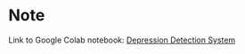 # Note

Link to Google Colab notebook: [Depression Detection System](https://colab.research.google.com/drive/1mxT8alevwQT78KjbchvePzJPqH7EL-B5?usp=sharing)
